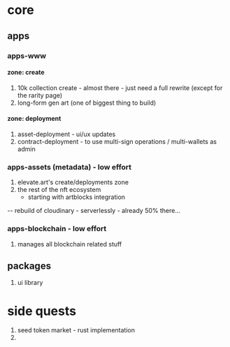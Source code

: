 # core

## apps

### apps-www

#### zone: create

1. 10k collection create - almost there - just need a full rewrite (except for the rarity page)
2. long-form gen art (one of biggest thing to build)

#### zone: deployment

1. asset-deployment - ui/ux updates
2. contract-deployment - to use multi-sign operations / multi-wallets as admin

### apps-assets (metadata) - low effort

1. elevate.art's create/deployments zone
2. the rest of the nft ecosystem
   - starting with artblocks integration

-- rebuild of cloudinary - serverlessly - already 50% there...

### apps-blockchain - low effort

1. manages all blockchain related stuff

## packages

1. ui library

# side quests

1. seed token market - rust implementation
2.
